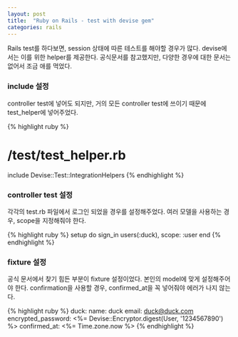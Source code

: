 ```yaml
---
layout: post
title:  "Ruby on Rails - test with devise gem"
categories: rails
---
```


Rails test를 하다보면, session 상태에 따른 테스트를 해야할 경우가 많다.
devise에서는 이를 위한 helper를 제공한다.
공식문서를 참고했지만, 다양한 경우에 대한 문서는 없어서 조금 애를 먹었다.


### include 설정

controller test에 넣어도 되지만, 거의 모든 controller test에 쓰이기 때문에 test_helper에 넣어주었다.<br>

{% highlight ruby %}
# /test/test_helper.rb
include Devise::Test::IntegrationHelpers
{% endhighlight %}

### controller test 설정

각각의 test.rb 파일에서 로그인 되었을 경우를 설정해주었다.
여러 모델을 사용하는 경우, scope을 지정해줘야 한다.

{% highlight ruby %}
setup do
  sign_in users(:duck), scope: :user
end
{% endhighlight %}

### fixture 설정

공식 문서에서 찾기 힘든 부분이 fixture 설정이었다.
본인의 model에 맞게 설정해주어야 한다.
confirmation을 사용할 경우, confirmed_at을 꼭 넣어줘야 에러가 나지 않는다.

{% highlight ruby %}
duck:
  name: duck
  email: duck@duck.com
  encrypted_password: <%= Devise::Encryptor.digest(User, '1234567890') %>
  confirmed_at: <%= Time.zone.now %>
{% endhighlight %}